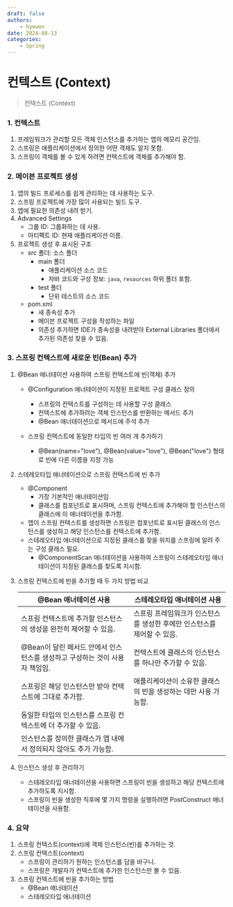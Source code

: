 ```yaml
---
draft: false
authors:
    - hyewon
date: 2024-08-13
categories:
    - Spring
---
```


# 컨텍스트 (Context)

> 컨텍스트 (Context)

<!-- more -->

### 1. 컨텍스트

1. 프레임워크가 관리할 모든 객체 인스턴스를 추가하는 앱의 메모리 공간임.
2. 스프링은 애플리케이션에서 정의한 어떤 객체도 알지 못함.
3. 스프링이 객체를 볼 수 있게 하려면 컨텍스트에 객체를 추가해야 함.

### 2. 메이븐 프로젝트 생성

1. 앱의 빌드 프로세스를 쉽게 관리하는 데 사용하는 도구.
2. 스프링 프로젝트에 가장 많이 사용되는 빌드 도구.
3. 앱에 필요한 의존성 내려 받기.
4. Advanced Settings
    - 그룹 ID: 그룹화하는 데 사용.
    - 아티팩트 ID: 현재 애플리케이션 이름.
5. 프로젝트 생성 후 표시된 구조
    - src 폴더: 소스 폴더
        - main 폴더
            - 애플리케이션 소스 코드
            - 자바 코드와 구성 정보: `java`, `resources` 하위 폴더 포함.
        - test 폴더
            - 단위 테스트의 소스 코드
    - pom.xml
        - 새 종속성 추가
        - 메이븐 프로젝트 구성을 작성하는 파일
        - 의존성 추가하면 IDE가 종속성을 내려받아 External Libraries 폴더에서 추가된 의존성 찾을 수 있음.

### 3. 스프링 컨텍스트에 새로운 빈(Bean) 추가

1. @Bean 애너테이션 사용하여 스프링 컨텍스트에 빈(객체) 추가

    - @Configuration 애너테이션이 지정된 프로젝트 구성 클래스 정의

        - 스프링의 컨텍스트를 구성하는 데 사용할 구성 클래스
        - 컨텍스트에 추가하려는 객체 인스턴스를 반환하는 메서드 추가
        - @Bean 애너테이션으로 메서드에 주석 추가

    - 스프링 컨텍스트에 동일한 타입의 빈 여러 개 추가하기
        - @Bean(name="love"), @Bean(value="love"), @Bean("love") 형태로 빈에 다른 이름을 지정 가능

2. 스테레오타입 애너테이션으로 스프링 컨텍스트에 빈 추가

    - @Component
        - 가장 기본적인 애너테이션임
        - 클래스를 컴포넌트로 표시하며, 스프링 컨텍스트에 추가해야 할 인스턴스의 클래스에 이 애너테이션을 추가함.
    - 앱이 스프링 컨텍스트를 생성하면 스프링은 컴포넌트로 표시된 클래스의 인스턴스를 생성하고 해당 인스턴스를 컨텍스트에 추가함.
    - 스테레오타입 애너테이션으로 지정된 클래스를 찾을 위치를 스프링에 알려 주는 구성 클래스 필요.
        - @ComponentScan 애너테이션을 사용하여 스프링이 스테레오타입 애너테이션이 지정된 클래스를 찾도록 지시함.

3. 스프링 컨텍스트에 빈을 추가할 때 두 가지 방법 비교

    | @Bean 애너테이션 사용                                                       | 스테레오타입 애너테이션 사용                                            |
    | --------------------------------------------------------------------------- | ----------------------------------------------------------------------- |
    | 스프링 컨텍스트에 추가할 인스턴스의 생성을 완전히 제어할 수 있음.           | 스프링 프레임워크가 인스턴스를 생성한 후에만 인스턴스를 제어할 수 있음. |
    | @Bean이 달린 메서드 안에서 인스턴스를 생성하고 구성하는 것이 사용자 책임임. | 컨텍스트에 클래스의 인스턴스를 하나만 추가할 수 있음.                   |
    | 스프링은 해당 인스턴스만 받아 컨텍스트에 그대로 추가함.                     | 애플리케이션이 소유한 클래스의 빈을 생성하는 데만 사용 가능함.          |
    | 동일한 타입의 인스턴스를 스프링 컨텍스트에 더 추가할 수 있음.               |                                                                         |
    | 인스턴스를 정의한 클래스가 앱 내에서 정의되지 않아도 추가 가능함.           |                                                                         |

4. 인스턴스 생성 후 관리하기
    - 스테레오타입 애너테이션을 사용하면 스프링이 빈을 생성하고 해당 컨텍스트에 추가하도록 지시함.
    - 스프링이 빈을 생성한 직후에 몇 가지 명령을 실행하려면 PostConstruct 애너테이션을 사용함.

### 4. 요약

1. 스프링 컨텍스트(context)에 객체 인스턴스(빈)를 추가하는 것.
2. 스프링 컨텍스트(context)
    - 스프링이 관리하기 원하는 인스턴스를 담을 바구니.
    - 스프링은 개발자가 컨텍스트에 추가한 인스턴스만 볼 수 있음.
3. 스프링 컨텍스트에 빈을 추가하는 방법
    - @Bean 애너테이션
    - 스테레오타입 애너테이션

